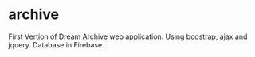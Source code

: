 # archive
First Vertion of Dream Archive web application.
Using boostrap, ajax and jquery. 
Database in Firebase.
